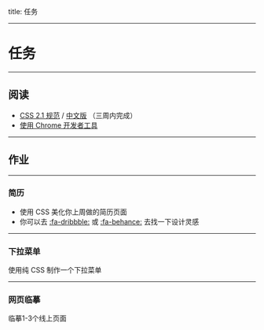 title: 任务

---

# 任务

---

## 阅读

* [CSS 2.1 规范](https://www.w3.org/TR/CSS2/) / [中文版](http://www.ayqy.net/doc/css2-1/cover.html) （三周内完成）
* [使用 Chrome 开发者工具](https://developers.google.com/web/tools/chrome-devtools/)

---

## 作业

---

### 简历

* 使用 CSS 美化你上周做的简历页面
* 你可以去 [:fa-dribbble:](https://dribbble.com/) 或 [:fa-behance:](https://dribbble.com/) 去找一下设计灵感

---

### 下拉菜单

使用纯 CSS 制作一个下拉菜单

---

### 网页临摹

临摹1-3个线上页面

